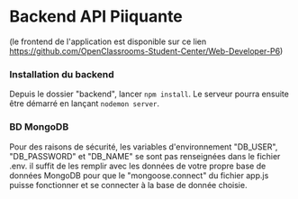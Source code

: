# Backend API Piiquante #

(le frontend de l'application est disponible sur ce lien https://github.com/OpenClassrooms-Student-Center/Web-Developer-P6)

### Installation du backend ###

Depuis le dossier "backend", lancer `npm install`. Le serveur pourra ensuite être démarré en lançant `nodemon server`.

### BD MongoDB ###

Pour des raisons de sécurité, les variables d'environnement "DB_USER", "DB_PASSWORD" et "DB_NAME" se sont pas renseignées dans le fichier .env. il suffit de les remplir avec les données de votre propre base de données MongoDB pour que le "mongoose.connect" du fichier app.js puisse fonctionner et se connecter à la base de donnée choisie. 